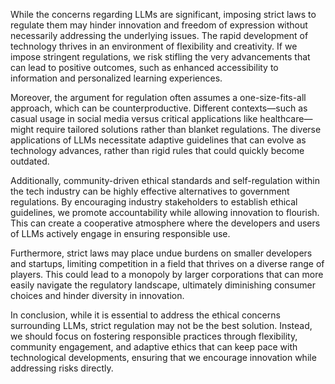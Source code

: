 While the concerns regarding LLMs are significant, imposing strict laws to regulate them may hinder innovation and freedom of expression without necessarily addressing the underlying issues. The rapid development of technology thrives in an environment of flexibility and creativity. If we impose stringent regulations, we risk stifling the very advancements that can lead to positive outcomes, such as enhanced accessibility to information and personalized learning experiences.

Moreover, the argument for regulation often assumes a one-size-fits-all approach, which can be counterproductive. Different contexts—such as casual usage in social media versus critical applications like healthcare—might require tailored solutions rather than blanket regulations. The diverse applications of LLMs necessitate adaptive guidelines that can evolve as technology advances, rather than rigid rules that could quickly become outdated.

Additionally, community-driven ethical standards and self-regulation within the tech industry can be highly effective alternatives to government regulations. By encouraging industry stakeholders to establish ethical guidelines, we promote accountability while allowing innovation to flourish. This can create a cooperative atmosphere where the developers and users of LLMs actively engage in ensuring responsible use.

Furthermore, strict laws may place undue burdens on smaller developers and startups, limiting competition in a field that thrives on a diverse range of players. This could lead to a monopoly by larger corporations that can more easily navigate the regulatory landscape, ultimately diminishing consumer choices and hinder diversity in innovation.

In conclusion, while it is essential to address the ethical concerns surrounding LLMs, strict regulation may not be the best solution. Instead, we should focus on fostering responsible practices through flexibility, community engagement, and adaptive ethics that can keep pace with technological developments, ensuring that we encourage innovation while addressing risks directly.